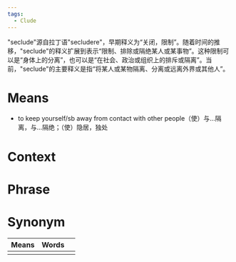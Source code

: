 ```yaml
---
tags:
  - Clude
---
```

"seclude"源自拉丁语"secludere"，早期释义为“关闭，限制”。随着时间的推移，"seclude"的释义扩展到表示“限制、排除或隔绝某人或某事物”。这种限制可以是“身体上的分离”，也可以是“在社会、政治或组织上的排斥或隔离”。当前，"seclude"的主要释义是指“将某人或某物隔离、分离或远离外界或其他人”。
# Means
- to keep yourself/sb away from contact with other people（使）与…隔离，与…隔绝；（使）隐居，独处
# Context

# Phrase

# Synonym
| Means | Words |     |
| ----- | ----- | --- |
|       |       |     |
